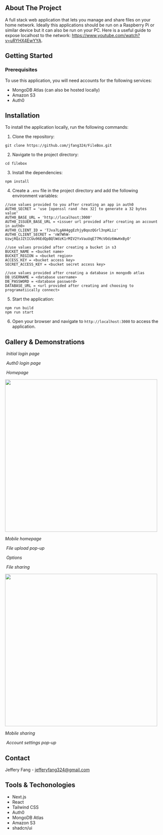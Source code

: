## About The Project

A full stack web application that lets you manage and share files on your home network. Ideally this applications should be run on a Raspberry Pi or similar device but it can also be run on your PC. Here is a useful guide to expose localhost to the network: https://www.youtube.com/watch?v=uRYHX4EwYYA.

## Getting Started

### Prerequisites

To use this application, you will need accounts for the following services:

-   MongoDB Atlas (can also be hosted locally)
-   Amazon S3
-   Auth0

## Installation

To install the application locally, run the following commands:

1. Clone the repository:

```
git clone https://github.com/jfang324/FileBox.git
```

2. Navigate to the project directory:

```
cd filebox
```

3. Install the dependencies:

```
npm install
```

4. Create a `.env` file in the project directory and add the following environment variables:

```
//use values provided to you after creating an app in auth0
AUTH0_SECRET = 'use [openssl rand -hex 32] to generate a 32 bytes value'
AUTH0_BASE_URL = 'http://localhost:3000'
AUTH0_ISSUER_BASE_URL = <issuer url provided after creating an account in auth0>
AUTH0_CLIENT_ID = 'TJva7LgAH4ggEzhjyBqozQGrl3npKLiz'
AUTH0_CLIENT_SECRET = 'nW7WhW-UzwjRQzJZtICUu96EdQpBQlWdzK1rMIV2YxVauUqE77McVOdz6WwHxByO'

//use values provided after creating a bucket in s3
BUCKET_NAME = <bucket name>
BUCKET_REGION = <bucket region>
ACCESS_KEY = <bucket access key>
SECRET_ACCESS_KEY = <bucket secret access key>

//use values provided after creating a database in mongodb atlas
DB_USERNAME = <database username>
DB_PASSWORD = <database password>
DATABASE_URL = <url provided after creating and choosing to programatiically connect>
```

5. Start the application:

```
npm run build
npm run start
```

6. Open your browser and navigate to `http://localhost:3000` to access the application.

## Gallery & Demonstrations

<img src=''> </img>
_Initial login page_

<img src=''> </img>
_Auth0 login page_

<img src=''> </img>
_Homepage_

<img src='' width="auto" height="500"> </img>

_Mobile homepage_

<img src=''> </img>
_File upload pop-up_

<img src=''> </img>
_Options_

<img src=''> </img>
_File sharing_

<img src='' width="auto" height="500"> </img>

_Mobile sharing_

<img src=''> </img>
_Account settings pop-up_

## Contact

Jeffery Fang - [jefferyfang324@gmail.com](mailto:jefferyfang324@gmail.com)

## Tools & Techonologies

-   Next.js
-   React
-   Tailwind CSS
-   Auth0
-   MongoDB Atlas
-   Amazon S3
-   shadcn/ui
